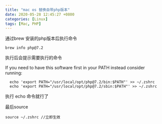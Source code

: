 ```yaml
---
title: "mac os 替换自带php版本"
date: 2020-05-28 12:45:27 +0800
categories: [Linux]
tags: [Mac, PHP]
---
```

通过brew 安装的php版本后执行命令

```shell
brew info php@7.2
```
执行后会提示需要执行的命令

If you need to have this software first in your PATH instead consider running:
```shell
  echo 'export PATH="/usr/local/opt/php@7.2/bin:$PATH"' >> ~/.zshrc
  echo 'export PATH="/usr/local/opt/php@7.2/sbin:$PATH"' >> ~/.zshrc
```
执行 echo 命令就行了

最后source

```shell
source ~/.zshrc //立即生效
```
